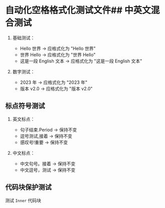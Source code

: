 # 自动化空格格式化测试文件## 中英文混合测试

1. 基础测试：

   - Hello 世界 → 应格式化为 "Hello 世界"
   - 世界 Hello → 应格式化为 "世界 Hello"
   - 这是一段 English 文本 → 应格式化为 "这是一段 English 文本"

2. 数字测试：
   - 2023 年 → 应格式化为 "2023 年"
   - 版本 v2.0 → 应格式化为 "版本 v2.0"

## 标点符号测试

1. 英文标点：

   - 句子结束.Period → 保持不变
   - 逗号测试,接着 → 保持不变
   - 感叹号!重要 → 保持不变

2. 中文标点：
   - 中文句号。接着 → 保持不变
   - 中文逗号，测试 → 保持不变

## 代码块保护测试

测试 `Inner` 代码块
